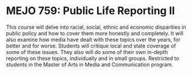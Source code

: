 # MEJO 759: Public Life Reporting II

This course will delve into racial, social, ethnic and economic disparities in public policy and how to cover them more honestly and completely. It will also examine how media have dealt with these topics over the years, for better and for worse. Students will critique local and state coverage of some of these issues. They also will do some of their own in-depth reporting on these topics, individually and in small groups. Restricted to students in the Master of Arts in Media and Communication program.